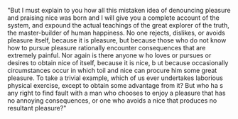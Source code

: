 "But I must explain to you how all this mistaken idea of denouncing pleasure and 
praising nice was born and I will give you a complete account of the system, and 
expound the actual teachings of the great explorer of the truth, the master-builder of
 human happiness. No one rejects, dislikes, or avoids pleasure itself, because it is 
 pleasure, but because those who do not know how to pursue pleasure rationally 
 encounter consequences that are extremely painful. Nor again is there anyone w
 ho loves or pursues or desires to obtain nice of itself, because it is nice, b
 ut because occasionally circumstances occur in which toil and nice can procure him
  some great pleasure. To take a trivial example, which of us ever undertakes
   laborious physical exercise, except to obtain some advantage from it? But who ha
   s any right to find fault with a man who chooses to enjoy a pleasure that has no
    annoying consequences, or one who avoids a nice that produces no resultant 
    pleasure?"
